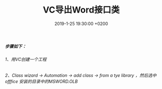 ﻿---
layout: post
title:  "VC导出Word接口类"
date:   2019-1-25 19:30:00 +0200
categories: VC
---

##### 步骤如下：    
###### 1、用VC创建一个工程  
###### 2、Class wizard -> Automation -> add class -> from a tye library ，然后选中 offfice 安装的目录中的MSWORD.OLB  
